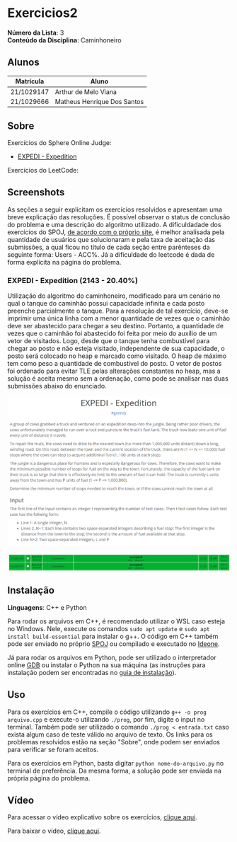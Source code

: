 # Exercicios2

**Número da Lista**: 3<br>
**Conteúdo da Disciplina**: Caminhoneiro<br>

## Alunos

| Matrícula  | Aluno                       |
| ---------- | --------------------------- |
| 21/1029147 | Arthur de Melo Viana        |
| 21/1029666 | Matheus Henrique Dos Santos |

## Sobre

Exercícios do Sphere Online Judge:

- [EXPEDI - Expedition](https://www.spoj.com/problems/EXPEDI/)

Exercícios do LeetCode:

## Screenshots

As seções a seguir explicitam os exercícios resolvidos e apresentam uma breve explicação das resoluções. É possível observar o status de conclusão do problema e uma descrição do algoritmo utilizado. A dificuldadade dos exercícios do SPOJ, [de acordo com o próprio site](https://www.spoj.com/tutorials/USERS/#choose), é melhor analisada pela quantidade de usuários que solucionaram e pela taxa de aceitação das submissões, a qual ficou no título de cada seção entre parênteses da seguinte forma: Users - ACC%. Já a dificuldade do leetcode é dada de forma explícita na página do problema.

### EXPEDI - Expedition (2143 - 20.40%)

Utilização do algoritmo do caminhoneiro, modificado para um cenário no qual o tanque do caminhão possui capacidade infinita e cada posto preenche parcialmente o tanque. Para a resolução de tal exercício, deve-se imprimir uma única linha com a menor quantidade de vezes que o caminhão deve ser abastecido para chegar a seu destino. Portanto, a quantidade de vezes que o caminhão foi abastecido foi feita por meio do auxílio de um vetor de visitados. Logo, desde que o tanque tenha combustível para chegar ao posto e não esteja visitado, independente de sua capacidade, o posto será colocado no heap e marcado como visitado. O heap de máximo tem como peso a quantidade de combustível do posto. O vetor de postos foi ordenado para evitar TLE pelas alterações constantes no heap, mas a solução é aceita mesmo sem a ordenação, como pode se analisar nas duas submissões abaixo do enunciado.

![Imagem EXPEDI1](assets/enunciadoEXPEDI.png)

![Imagem EXPEDI](assets/EXPEDI.png)

## Instalação

**Linguagens**: C++ e Python<br>

Para rodar os arquivos em C++, é recomendado utilizar o WSL caso esteja no Windows. Nele, execute os comandos `sudo apt update` e `sudo apt install build-essential` para instalar o g++. O código em C++ também pode ser enviado no próprio [SPOJ](https://www.spoj.com/) ou compilado e executado no [Ideone](https://ideone.com/).

Já para rodar os arquivos em Python, pode ser utilizado o interpretador online [GDB](https://www.onlinegdb.com/) ou instalar o Python na sua máquina (as instruções para instalação podem ser encontradas no [guia de instalação](https://wiki.python.org/moin/BeginnersGuide/Download)).

## Uso

Para os exercícios em C++, compile o código utilizando `g++ -o prog arquivo.cpp` e execute-o utilizando `./prog`, por fim, digite o input no terminal. Também pode ser utilizado o comando `./prog < entrada.txt` caso exista algum caso de teste válido no arquivo de texto. Os links para os problemas resolvidos estão na seção "Sobre", onde podem ser enviados para verificar se foram aceitos.

Para os exercícios em Python, basta digitar `python nome-do-arquivo.py` no terminal de preferência. Da mesma forma, a solução pode ser enviada na própria página do problema.

## Vídeo

Para acessar o vídeo explicativo sobre os exercícios, [clique aqui](https://www.youtube.com/embed/).

Para baixar o vídeo, [clique aqui](apresentacao.mp4).
